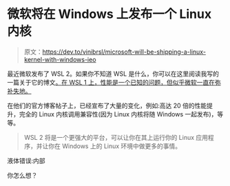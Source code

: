 # 微软将在 Windows 上发布一个 Linux 内核

> 原文：<https://dev.to/vinibrsl/microsoft-will-be-shipping-a-linux-kernel-with-windows-ieo>

最近微软发布了 WSL 2。如果你不知道 WSL 是什么，你可以在这里阅读我写的一篇关于它的博文[。在 WSL 1 上，性能是一个已知的问题，但似乎微软一直在弥补失地。](https://dev.to/vnbrs/the-state-of-developing-on-windows-2019-impressive-4in4)

在他们的官方博客帖子上，已经宣布了大量的变化，例如:高达 20 倍的性能提升，完全的 Linux 内核调用兼容性(因为 Linux 内核将随 Windows 一起发布)，等等。

> WSL 2 将是一个更强大的平台，可以让你在其上运行你的 Linux 应用程序，并让你在 Windows 上的 Linux 环境中做更多的事情。

液体错误:内部

你怎么想？